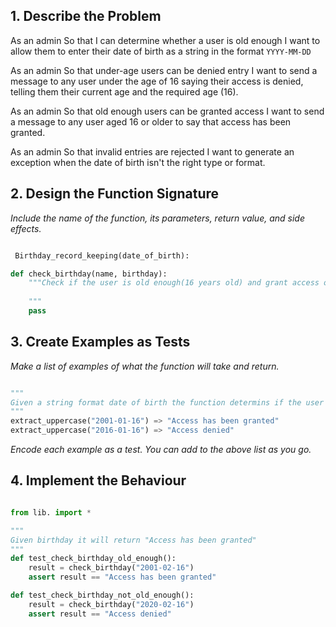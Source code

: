 ## 1. Describe the Problem

As an admin
So that I can determine whether a user is old enough
I want to allow them to enter their date of birth as a string in the format `YYYY-MM-DD`

As an admin
So that under-age users can be denied entry
I want to send a message to any user under the age of 16 saying their access is denied, telling them their current age and the required age (16).

As an admin
So that old enough users can be granted access
I want to send a message to any user aged 16 or older to say that access has been granted.

As an admin
So that invalid entries are rejected
I want to generate an exception when the date of birth isn't the right type or format.

## 2. Design the Function Signature

_Include the name of the function, its parameters, return value, and side effects._

```python

 Birthday_record_keeping(date_of_birth):

def check_birthday(name, birthday):
    """Check if the user is old enough(16 years old) and grant access or deny
    
    """
    pass 
```

## 3. Create Examples as Tests

_Make a list of examples of what the function will take and return._

```python

"""
Given a string format date of birth the function determins if the user is old enough to grant access.
"""
extract_uppercase("2001-01-16") => "Access has been granted"
extract_uppercase("2016-01-16") => "Access denied"


```

_Encode each example as a test. You can add to the above list as you go._

## 4. Implement the Behaviour

```python

from lib. import *

"""
Given birthday it will return "Access has been granted"
"""
def test_check_birthday_old_enough():
    result = check_birthday("2001-02-16")
    assert result == "Access has been granted"

def test_check_birthday_not_old_enough():
    result = check_birthday("2020-02-16")
    assert result == "Access denied"

```